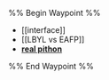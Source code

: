 %% Begin Waypoint %%
- [[interface]]
- [[LBYL vs EAFP]]
- **[real pithon](./real%20pithon/real%20pithon.md)**

%% End Waypoint %%

